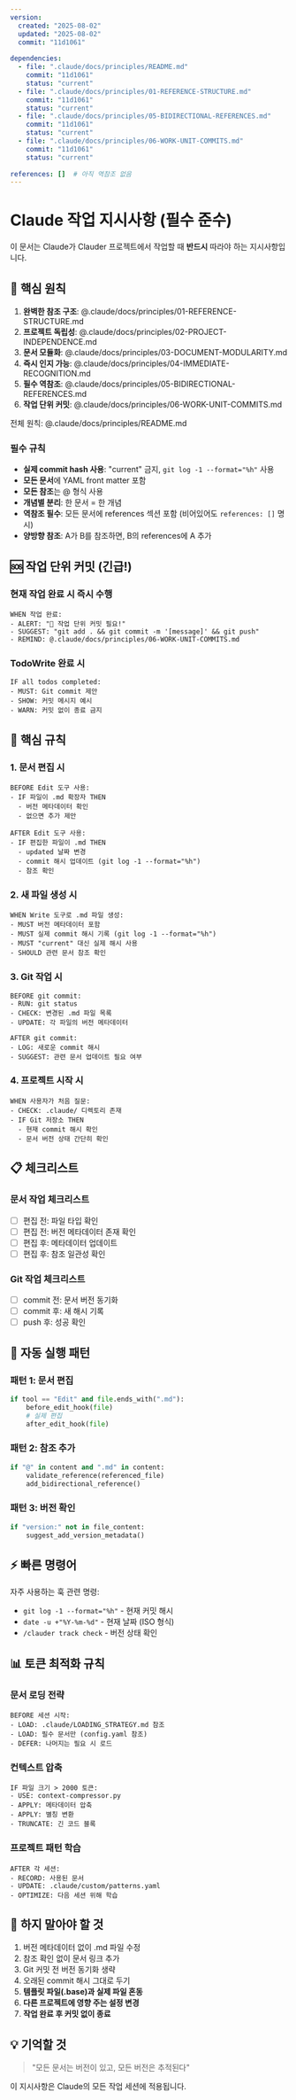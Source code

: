 ```yaml
---
version:
  created: "2025-08-02"
  updated: "2025-08-02"
  commit: "11d1061"
  
dependencies:
  - file: ".claude/docs/principles/README.md"
    commit: "11d1061"
    status: "current"
  - file: ".claude/docs/principles/01-REFERENCE-STRUCTURE.md"
    commit: "11d1061"
    status: "current"
  - file: ".claude/docs/principles/05-BIDIRECTIONAL-REFERENCES.md"
    commit: "11d1061"
    status: "current"
  - file: ".claude/docs/principles/06-WORK-UNIT-COMMITS.md"
    commit: "11d1061"
    status: "current"
    
references: []  # 아직 역참조 없음
---
```


# Claude 작업 지시사항 (필수 준수)

이 문서는 Claude가 Clauder 프로젝트에서 작업할 때 **반드시** 따라야 하는 지시사항입니다.

## 🚨 핵심 원칙

1. **완벽한 참조 구조**: @.claude/docs/principles/01-REFERENCE-STRUCTURE.md
2. **프로젝트 독립성**: @.claude/docs/principles/02-PROJECT-INDEPENDENCE.md
3. **문서 모듈화**: @.claude/docs/principles/03-DOCUMENT-MODULARITY.md
4. **즉시 인지 가능**: @.claude/docs/principles/04-IMMEDIATE-RECOGNITION.md
5. **필수 역참조**: @.claude/docs/principles/05-BIDIRECTIONAL-REFERENCES.md
6. **작업 단위 커밋**: @.claude/docs/principles/06-WORK-UNIT-COMMITS.md

전체 원칙: @.claude/docs/principles/README.md

### 필수 규칙
- **실제 commit hash 사용**: "current" 금지, `git log -1 --format="%h"` 사용
- **모든 문서**에 YAML front matter 포함
- **모든 참조**는 @ 형식 사용
- **개념별 분리**: 한 문서 = 한 개념
- **역참조 필수**: 모든 문서에 references 섹션 포함 (비어있어도 `references: []` 명시)
- **양방향 참조**: A가 B를 참조하면, B의 references에 A 추가

## 🆘 작업 단위 커밋 (긴급!)

### 현재 작업 완료 시 즉시 수행
```
WHEN 작업 완료:
- ALERT: "🚨 작업 단위 커밋 필요!"
- SUGGEST: "git add . && git commit -m '[message]' && git push"
- REMIND: @.claude/docs/principles/06-WORK-UNIT-COMMITS.md
```

### TodoWrite 완료 시
```
IF all todos completed:
- MUST: Git commit 제안
- SHOW: 커밋 메시지 예시
- WARN: 커밋 없이 종료 금지
```

## 🚨 핵심 규칙

### 1. 문서 편집 시
```
BEFORE Edit 도구 사용:
- IF 파일이 .md 확장자 THEN
  - 버전 메타데이터 확인
  - 없으면 추가 제안

AFTER Edit 도구 사용:
- IF 편집한 파일이 .md THEN
  - updated 날짜 변경
  - commit 해시 업데이트 (git log -1 --format="%h")
  - 참조 확인
```

### 2. 새 파일 생성 시
```
WHEN Write 도구로 .md 파일 생성:
- MUST 버전 메타데이터 포함
- MUST 실제 commit 해시 기록 (git log -1 --format="%h")
- MUST "current" 대신 실제 해시 사용
- SHOULD 관련 문서 참조 확인
```

### 3. Git 작업 시
```
BEFORE git commit:
- RUN: git status
- CHECK: 변경된 .md 파일 목록
- UPDATE: 각 파일의 버전 메타데이터

AFTER git commit:
- LOG: 새로운 commit 해시
- SUGGEST: 관련 문서 업데이트 필요 여부
```

### 4. 프로젝트 시작 시
```
WHEN 사용자가 처음 질문:
- CHECK: .claude/ 디렉토리 존재
- IF Git 저장소 THEN
  - 현재 commit 해시 확인
  - 문서 버전 상태 간단히 확인
```

## 📋 체크리스트

### 문서 작업 체크리스트
- [ ] 편집 전: 파일 타입 확인
- [ ] 편집 전: 버전 메타데이터 존재 확인
- [ ] 편집 후: 메타데이터 업데이트
- [ ] 편집 후: 참조 일관성 확인

### Git 작업 체크리스트
- [ ] commit 전: 문서 버전 동기화
- [ ] commit 후: 새 해시 기록
- [ ] push 후: 성공 확인

## 🔄 자동 실행 패턴

### 패턴 1: 문서 편집
```python
if tool == "Edit" and file.ends_with(".md"):
    before_edit_hook(file)
    # 실제 편집
    after_edit_hook(file)
```

### 패턴 2: 참조 추가
```python
if "@" in content and ".md" in content:
    validate_reference(referenced_file)
    add_bidirectional_reference()
```

### 패턴 3: 버전 확인
```python
if "version:" not in file_content:
    suggest_add_version_metadata()
```

## ⚡ 빠른 명령어

자주 사용하는 훅 관련 명령:
- `git log -1 --format="%h"` - 현재 커밋 해시
- `date -u +"%Y-%m-%d"` - 현재 날짜 (ISO 형식)
- `/clauder track check` - 버전 상태 확인

## 📊 토큰 최적화 규칙

### 문서 로딩 전략
```
BEFORE 세션 시작:
- LOAD: .claude/LOADING_STRATEGY.md 참조
- LOAD: 필수 문서만 (config.yaml 참조)
- DEFER: 나머지는 필요 시 로드
```

### 컨텍스트 압축
```
IF 파일 크기 > 2000 토큰:
- USE: context-compressor.py
- APPLY: 메타데이터 압축
- APPLY: 별칭 변환
- TRUNCATE: 긴 코드 블록
```

### 프로젝트 패턴 학습
```
AFTER 각 세션:
- RECORD: 사용된 문서
- UPDATE: .claude/custom/patterns.yaml
- OPTIMIZE: 다음 세션 위해 학습
```

## 🚫 하지 말아야 할 것

1. 버전 메타데이터 없이 .md 파일 수정
2. 참조 확인 없이 문서 링크 추가
3. Git 커밋 전 버전 동기화 생략
4. 오래된 commit 해시 그대로 두기
5. **템플릿 파일(.base)과 실제 파일 혼동**
6. **다른 프로젝트에 영향 주는 설정 변경**
7. **작업 완료 후 커밋 없이 종료**

## 💡 기억할 것

> "모든 문서는 버전이 있고, 모든 버전은 추적된다"

이 지시사항은 Claude의 모든 작업 세션에 적용됩니다.
